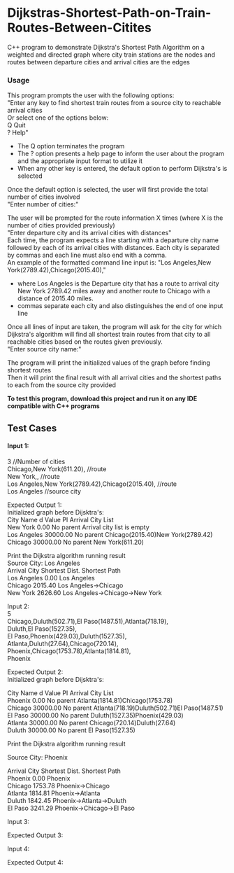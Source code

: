 # Dijkstras-Shortest-Path-on-Train-Routes-Between-Citites
C++ program to demonstrate Dijkstra's Shortest Path Algorithm on a weighted and directed graph where city train stations are the nodes and routes between departure cities and arrival cities are the edges

### Usage
This program prompts the user with the following options: <br/>
  "Enter any key to find shortest train routes from a source city to reachable arrival cities <br/>
  Or select one of the options below: <br/>
  Q Quit <br/>
  ? Help" <br/>
  
- The Q option terminates the program <br/>
- The ? option presents a help page to inform the user about the program and the appropriate input format to utilize it <br/>
- When any other key is entered, the default option to perform Dijkstra's is selected  <br/>

Once the default option is selected, the user will first provide the total number of cities involved <br/>
  "Enter number of cities:"
  
The user will be prompted for the route information X times (where X is the number of cities provided previously) <br/>
  "Enter departure city and its arrival cities with distances" <br/>
 Each time, the program expects a line starting with a departure city name followed by each of its arrival cities with distances. 
 Each city is separated by commas and each line must also end with a comma. <br/>
 An example of the formatted command line input is: 
   "Los Angeles,New York(2789.42),Chicago(2015.40),"
  - where Los Angeles is the Departure city that has a route to arrival city New York 2789.42 miles away and another route to Chicago with a distance of 2015.40 miles.
  - commas separate each city and also distinguishes the end of one input line  <br/>
 
 Once all lines of input are taken, the program will ask for the city for which Dijkstra's algorithm will find all shortest train routes from that city to all reachable cities based on the routes given previously. <br/>
 "Enter source city name:" <br/>
 
The program will print the initialized values of the graph before finding shortest routes <br/>
Then it will print the final result with all arrival cities and the shortest paths to each from the source city provided



**To test this program, download this project and run it on any IDE compatible with C++ programs**

## Test Cases
#### Input 1:<br/>
3 //Number of cities <br/>
Chicago,New York(611.20), //route <br/>
New York,, //route <br/>
Los Angeles,New York(2789.42),Chicago(2015.40), //route <br/>
Los Angeles //source city <br/>

Expected Output 1:<br/>
Initialized graph before Dijsktra's:<br/>
City Name      d Value     PI             Arrival City List<br/>
New York       0.00        No parent      Arrival city list is empty<br/>
Los Angeles    30000.00    No parent      Chicago(2015.40)New York(2789.42)<br/>
Chicago        30000.00    No parent      New York(611.20)<br/>

Print the Dijkstra algorithm running result<br/>
Source City: Los Angeles<br/>
Arrival City  Shortest Dist. Shortest Path <br/>
Los Angeles    0.00           Los Angeles<br/>
Chicago        2015.40        Los Angeles->Chicago<br/>
New York       2626.60        Los Angeles->Chicago->New York<br/>

Input 2:<br/>
5 <br/>
Chicago,Duluth(502.71),El Paso(1487.51),Atlanta(718.19), <br/>
Duluth,El Paso(1527.35), <br/>
El Paso,Phoenix(429.03),Duluth(1527.35),<br/>
Atlanta,Duluth(27.64),Chicago(720.14),<br/>
Phoenix,Chicago(1753.78),Atlanta(1814.81),<br/>
Phoenix<br/>

Expected Output 2:<br/>
Initialized graph before Dijsktra's:<br/>

City Name      d Value     PI             Arrival City List<br/>
Phoenix        0.00        No parent      Atlanta(1814.81)Chicago(1753.78)<br/>
Chicago        30000.00    No parent      Atlanta(718.19)Duluth(502.71)El Paso(1487.51)<br/>
El Paso        30000.00    No parent      Duluth(1527.35)Phoenix(429.03)<br/>
Atlanta        30000.00    No parent      Chicago(720.14)Duluth(27.64)<br/>
Duluth         30000.00    No parent      El Paso(1527.35)<br/>

Print the Dijkstra algorithm running result<br/>

Source City: Phoenix<br/>

Arrival City  Shortest Dist. Shortest Path  <br/>
Phoenix        0.00           Phoenix<br/>
Chicago        1753.78        Phoenix->Chicago<br/>
Atlanta        1814.81        Phoenix->Atlanta<br/>
Duluth         1842.45        Phoenix->Atlanta->Duluth<br/>
El Paso        3241.29        Phoenix->Chicago->El Paso<br/>

Input 3: <br/>

Expected Output 3:<br/>


Input 4: <br/>

Expected Output 4:<br/>



